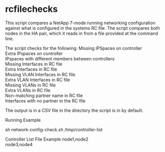 # rcfilechecks
This script compares a NetApp 7-mode running networking configuration against what is configured in the systems RC file.  The script compares both nodes in the HA pair, which it reads in from a file provided at the command line.

The script checks for the following:
Missing IPSpaces on controller<br>
Extra IPspaces  on controller<br>
IPspaces with different members between controllers<br>
Missing Interfaces in RC file<br>
Extra Interfaces in RC file<br>
Missing VLAN Interfaces in RC file<br>
Extra VLAN Interfaces in RC file<br>
Missing VLANs in RC file<br>
Extra VLANs in RC file<br>
Non-matching partner name in RC file<br>
Interfaces with no partner in the RC file<br>

The output is in a CSV file in the directory the script is in by default.

Running Example

sh network-config-check.sh /tmp/controller-list

Controller List File Example
node1,node2<br>
node3,node4<br>
